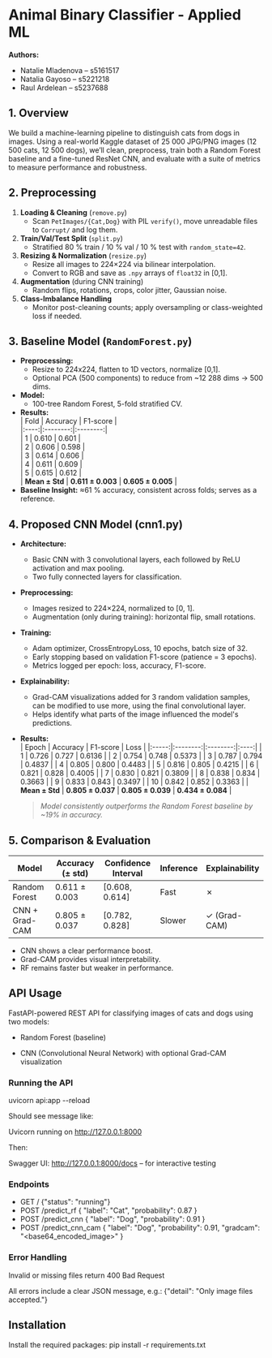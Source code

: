 # Animal Binary Classifier - Applied ML

**Authors:**  
- Natalie Mladenova – s5161517 
- Natalia Gayoso – s5221218   
- Raul Ardelean – s5237688  

## 1. Overview
We build a machine-learning pipeline to distinguish cats from dogs in images. Using a real-world 
Kaggle dataset of 25 000 JPG/PNG images (12 500 cats, 12 500 dogs), we’ll clean, preprocess, train 
both a Random Forest baseline and a fine-tuned ResNet CNN, and evaluate with a suite of metrics to measure performance and robustness.

## 2. Preprocessing 

1. **Loading & Cleaning** (`remove.py`)  
   - Scan `PetImages/{Cat,Dog}` with PIL `verify()`, move unreadable files to `Corrupt/` and log them.  
2. **Train/Val/Test Split** (`split.py`)  
   - Stratified 80 % train / 10 % val / 10 % test with `random_state=42`.  
3. **Resizing & Normalization** (`resize.py`)  
   - Resize all images to 224×224 via bilinear interpolation.  
   - Convert to RGB and save as `.npy` arrays of `float32` in [0,1].  
4. **Augmentation** (during CNN training)  
   - Random flips, rotations, crops, color jitter, Gaussian noise.  
5. **Class-Imbalance Handling**  
   - Monitor post-cleaning counts; apply oversampling or class-weighted loss if needed.

## 3. Baseline Model (`RandomForest.py`)
- **Preprocessing:**  
  - Resize to 224x224, flatten to 1D vectors, normalize [0,1].  
  - Optional PCA (500 components) to reduce from ~12 288 dims → 500 dims.  
- **Model:**  
  - 100-tree Random Forest, 5-fold stratified CV.  
- **Results:**  
  | Fold | Accuracy | F1-score |  
  |:----:|:--------:|:--------:|  
  | 1    | 0.610    | 0.601    |  
  | 2    | 0.606    | 0.598    |  
  | 3    | 0.614    | 0.606    |  
  | 4    | 0.611    | 0.609    |  
  | 5    | 0.615    | 0.612    |  
  | **Mean ± Std** | **0.611 ± 0.003** | **0.605 ± 0.005** |  
- **Baseline Insight:** ≈61 % accuracy, consistent across folds; serves as a reference.

## 4. Proposed CNN Model (cnn1.py)
- **Architecture:**  
  - Basic CNN with 3 convolutional layers, each followed by ReLU activation and max pooling.  
  - Two fully connected layers for classification.

- **Preprocessing:**  
  - Images resized to 224×224, normalized to [0, 1].  
  - Augmentation (only during training): horizontal flip, small rotations.

- **Training:**  
  - Adam optimizer, CrossEntropyLoss, 10 epochs, batch size of 32.  
  - Early stopping based on validation F1-score (patience = 3 epochs).  
  - Metrics logged per epoch: loss, accuracy, F1-score.

- **Explainability:**  
  - Grad-CAM visualizations added for 3 random validation samples, can be modified to use more, using the final convolutional layer.  
  - Helps identify what parts of the image influenced the model's predictions.
 
- **Results:**  
  | Epoch | Accuracy | F1-score | Loss |
  |:-----:|:--------:|:--------:|:----:|
  | 1   |   0.726    |   0.727    | 0.6136  |
  | 2   |   0.754    |   0.748    | 0.5373  |
  | 3   |   0.787    |   0.794    | 0.4837  |
  | 4   |   0.805    |   0.800    | 0.4483  |
  | 5   |   0.816    |   0.805    | 0.4215  |
  | 6   |   0.821    |   0.828    | 0.4005  |
  | 7   |   0.830    |   0.821    | 0.3809  |
  | 8   |   0.838    |   0.834    | 0.3663  |
  | 9   |   0.833    |   0.843    | 0.3497  |
  | 10   |   0.842    |   0.852    | 0.3363  |
  | **Mean ± Std** | **0.805 ± 0.037** | **0.805 ± 0.039** | **0.434 ± 0.084** |

  > *Model consistently outperforms the Random Forest baseline by ~19% in accuracy.*

## 5. Comparison & Evaluation

| Model           | Accuracy (± std) | Confidence Interval | Inference | Explainability |
|----------------|------------------|------------------|-----------|----------------|
| Random Forest  | 0.611 ± 0.003    | [0.608, 0.614]    | Fast      | ✗              |
| CNN + Grad-CAM | 0.805 ± 0.037    | [0.782, 0.828]    | Slower    | ✓ (Grad-CAM)   |

- CNN shows a clear performance boost.  
- Grad-CAM provides visual interpretability.  
- RF remains faster but weaker in performance.

## API Usage
FastAPI-powered REST API for classifying images of cats and dogs using two models:

- Random Forest (baseline)

- CNN (Convolutional Neural Network) with optional Grad-CAM visualization

### Running the API
uvicorn api:app --reload

Should see message like:

Uvicorn running on http://127.0.0.1:8000 

Then:

Swagger UI: http://127.0.0.1:8000/docs – for interactive testing


### Endpoints
- GET /
     {"status": "running"}
- POST /predict_rf
  {
  "label": "Cat",
  "probability": 0.87
   }
- POST /predict_cnn
  {
  "label": "Dog",
  "probability": 0.91
  }
- POST /predict_cnn_cam
  {
  "label": "Dog",
  "probability": 0.91,
  "gradcam": "<base64_encoded_image>"
   }

### Error Handling 
Invalid or missing files return 400 Bad Request

All errors include a clear JSON message, e.g.: {"detail": "Only image files accepted."}





  
## Installation
Install the required packages: 
pip install -r requirements.txt


